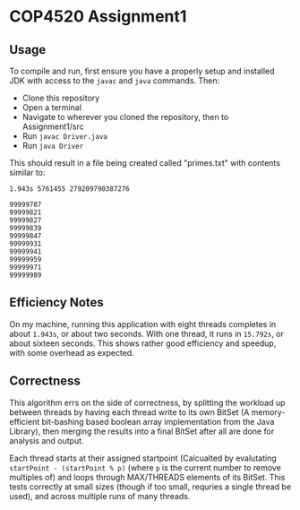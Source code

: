 # COP4520 Assignment1

## Usage
To compile and run, first ensure you have a properly setup and installed JDK with access to the `javac` and `java` commands. Then:
* Clone this repository
* Open a terminal
* Navigate to wherever you cloned the repository, then to Assignment1/src
* Run `javac Driver.java`
* Run `java Driver`

This should result in a file being created called "primes.txt" with contents similar to:
```
1.943s 5761455 279209790387276

99999787
99999821
99999827
99999839
99999847
99999931
99999941
99999959
99999971
99999989
```
## Efficiency Notes

On my machine, running this application with eight threads completes in about `1.943s`, or about two seconds. With one 
thread, it runs in `15.792s`, or about sixteen seconds. This shows rather good efficiency and speedup, with some overhead as expected.

## Correctness
This algorithm errs on the side of correctness, by splitting the workload up between threads by having each thread write 
to its own BitSet (A memory-efficient bit-bashing based boolean array implementation from the Java Library), then merging 
the results into a final BitSet after all are done for analysis and output.

Each thread starts at their assigned startpoint (Calcualted by evalutating `startPoint - (startPoint % p)` (where `p` is 
the current number to remove multiples of) and loops through MAX/THREADS elements of its BitSet.
This tests correctly at small sizes (though if too small, requries a single thread be used), and across multiple runs of many threads.
